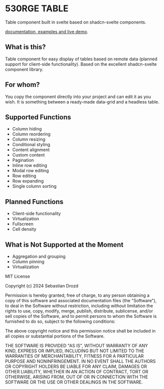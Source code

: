 # 530RGE TABLE

Table component built in svelte based on shadcn-svelte components.

[documentation, examples and live demo](https://530rge-table.vercel.app/).

## What is this?
Table component for easy display of tables based on remote data (planned support for client-side functionality).
Based on the excellent shadcn-svelte component library.

## For whom?
You copy the component directly into your project and can edit it as you wish. It is something between a ready-made data-grid and a headless table.

## Supported Functions
- Column hiding
- Column reordering
- Column resizing
- Conditional styling
- Content alignment
- Custom content
- Pagination
- Inline row editing
- Modal row editing
- Row editing
- Row expanding
- Single column sorting

## Planned Functions
- Client-side functionality
- Virtualization
- Fullscreen
- Cell density

## What is Not Supported at the Moment
- Aggregation and grouping
- Column pinning
- Virtualization



MIT License

Copyright (c) 2024 Sebastian Drozd

Permission is hereby granted, free of charge, to any person obtaining a copy
of this software and associated documentation files (the "Software"), to deal
in the Software without restriction, including without limitation the rights
to use, copy, modify, merge, publish, distribute, sublicense, and/or sell
copies of the Software, and to permit persons to whom the Software is
furnished to do so, subject to the following conditions:

The above copyright notice and this permission notice shall be included in all
copies or substantial portions of the Software.

THE SOFTWARE IS PROVIDED "AS IS", WITHOUT WARRANTY OF ANY KIND, EXPRESS OR
IMPLIED, INCLUDING BUT NOT LIMITED TO THE WARRANTIES OF MERCHANTABILITY,
FITNESS FOR A PARTICULAR PURPOSE AND NONINFRINGEMENT. IN NO EVENT SHALL THE
AUTHORS OR COPYRIGHT HOLDERS BE LIABLE FOR ANY CLAIM, DAMAGES OR OTHER
LIABILITY, WHETHER IN AN ACTION OF CONTRACT, TORT OR OTHERWISE, ARISING FROM,
OUT OF OR IN CONNECTION WITH THE SOFTWARE OR THE USE OR OTHER DEALINGS IN THE
SOFTWARE.